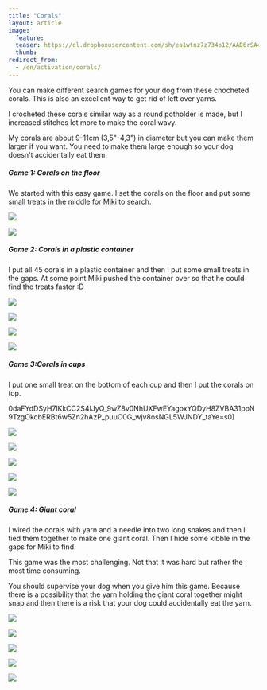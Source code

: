 ```yaml
---
title: "Corals"
layout: article
image:
  feature:
  teaser: https://dl.dropboxusercontent.com/sh/ea1wtnz7z734o12/AAD6rSA4bzRGYUz22CYL1LMma/aktivointi/korallit/DS00661-245px.jpg
  thumb:
redirect_from:
  - /en/activation/corals/
---
```


You can make different search games for your dog from these chocheted corals. This is also an excellent way to get rid of left over yarns.

I crocheted these corals similar way as a round potholder is made, but I increased stitches lot more to make the coral wavy.

My corals are about 9-11cm (3,5"-4,3") in diameter but you can make them larger if you want. You need to make them large enough so your dog doesn't accidentally eat them.

##### Game 1: Corals on the floor

We started with this easy game. I set the corals on the floor and put some small treats in the middle for Miki to search.

[![](https://dl.dropboxusercontent.com/sh/ea1wtnz7z734o12/AAAzPjsvJiRm1aUYhcjWeqT2a/aktivointi/korallit/DS00378-800px.jpg)](https://dl.dropboxusercontent.com/sh/ea1wtnz7z734o12/AAD7OLToTqmTqypXxmgtRBeZa/aktivointi/korallit/DS00378.jpg)

[![](https://dl.dropboxusercontent.com/sh/ea1wtnz7z734o12/AADZoTB9tfMbl5gueFi66jdSa/aktivointi/korallit/DS00358-800px.jpg)](https://dl.dropboxusercontent.com/sh/ea1wtnz7z734o12/AABOeBYbShsxUa7Zq_w5Ocr1a/aktivointi/korallit/DS00358.jpg)

##### Game 2: Corals in a plastic container

I put all 45 corals in a plastic container and then I put some small treats in the gaps. At some point Miki pushed the container over so that he could find the treats faster :D

[![](https://dl.dropboxusercontent.com/sh/ea1wtnz7z734o12/AAA7jNSlxTEU10Fcfihv8YQja/aktivointi/korallit/DS00394-800px.jpg)](https://dl.dropboxusercontent.com/sh/ea1wtnz7z734o12/AADfeI9A-Nx2JSRGKxd_s9nla/aktivointi/korallit/DS00394.jpg)

[![](https://dl.dropboxusercontent.com/sh/ea1wtnz7z734o12/AACSDTSMOrembCvMOFMbLlyua/aktivointi/korallit/DS00408-800px.jpg)](https://dl.dropboxusercontent.com/sh/ea1wtnz7z734o12/AABCha8PQENi-L-RdKvnPDsSa/aktivointi/korallit/DS00408.jpg)

[![](https://dl.dropboxusercontent.com/sh/ea1wtnz7z734o12/AAADADw2L9p2Akwem_WyAiYJa/aktivointi/korallit/DS00435-800px.jpg)](https://dl.dropboxusercontent.com/sh/ea1wtnz7z734o12/AADTO4xrlbJ6W8drfVyAu1M0a/aktivointi/korallit/DS00435.jpg)

[![](https://dl.dropboxusercontent.com/sh/ea1wtnz7z734o12/AADVEtRDRjkWSs6oLWMq884qa/aktivointi/korallit/DS00450-800px.jpg)](https://dl.dropboxusercontent.com/sh/ea1wtnz7z734o12/AACDIA1Q6J0pkHtFTX1uptkUa/aktivointi/korallit/DS00450.jpg)

##### Game 3:Corals in cups

I put one small treat on the bottom of each cup and then I put the corals on top.

0daFYdDSyH7lKkCC2S4lJyQ_9wZ8v0NhUXFwEYagoxYQDyH8ZVBA31ppN9TzgOkcbERBt6w5Zn2hAzP_puuC0G_wjv8osNGL5WJNDY_taYe=s0)

[![](https://dl.dropboxusercontent.com/sh/ea1wtnz7z734o12/AAAi1i4CRiV-Li8Wc_TOG8-Ha/aktivointi/korallit/DS00463-800px.jpg)](https://dl.dropboxusercontent.com/sh/ea1wtnz7z734o12/AAAXSn0xN26XY0D4-dGluhrka/aktivointi/korallit/DS00463.jpg)

[![](https://dl.dropboxusercontent.com/sh/ea1wtnz7z734o12/AADPMv_uf1Cp6iCAvzxshT8ya/aktivointi/korallit/DS00498-800px.jpg)](https://dl.dropboxusercontent.com/sh/ea1wtnz7z734o12/AAACPlgAn95oTlCPIKS-3rM9a/aktivointi/korallit/DS00498.jpg)

[![](https://dl.dropboxusercontent.com/sh/ea1wtnz7z734o12/AAD35TxYl4u2nv7Y-7YcU7xfa/aktivointi/korallit/DS00475-800px.jpg)](https://dl.dropboxusercontent.com/sh/ea1wtnz7z734o12/AAB6zkv5-lGVYkrp27A0QOqqa/aktivointi/korallit/DS00475.jpg)

[![](https://dl.dropboxusercontent.com/sh/ea1wtnz7z734o12/AABqdUp34ggy8po-KcSld53Ga/aktivointi/korallit/DS00501-800px.jpg)](https://dl.dropboxusercontent.com/sh/ea1wtnz7z734o12/AADEJV_OH34LLDQ8hnQvRibca/aktivointi/korallit/DS00501.jpg)

[![](https://dl.dropboxusercontent.com/sh/ea1wtnz7z734o12/AADRq58s11HV7Gzl5zvXXa9pa/aktivointi/korallit/DS00536-800px.jpg)](https://dl.dropboxusercontent.com/sh/ea1wtnz7z734o12/AACq1o4zFGaZjjub-W63Br-ma/aktivointi/korallit/DS00536.jpg)

##### Game 4: Giant coral

I wired the corals with yarn and a needle into two long snakes and then I tied them together to make one giant coral. Then I hide some kibble in the gaps for Miki to find.

This game was the most challenging. Not that it was hard but rather the most time consuming.

You should supervise your dog when you give him this game. Because there is a possibility that the yarn holding the giant coral together might snap and then there is a risk that your dog could accidentally eat the yarn.

[![](https://dl.dropboxusercontent.com/sh/ea1wtnz7z734o12/AACQ_sAP7g_sac81wX5_98c4a/aktivointi/korallit/DS00661-800px.jpg)](https://dl.dropboxusercontent.com/sh/ea1wtnz7z734o12/AACO0G_XmNWOYGeH8Ienb1bya/aktivointi/korallit/DS00661.jpg)

[![](https://dl.dropboxusercontent.com/sh/ea1wtnz7z734o12/AADIuk-nsjVJQwNqhK5B_s2Ca/aktivointi/korallit/DS00599-800px.jpg)](https://dl.dropboxusercontent.com/sh/ea1wtnz7z734o12/AACVSbUbrqtTuNwXhcFMJ3EUa/aktivointi/korallit/DS00599.jpg)

[![](https://dl.dropboxusercontent.com/sh/ea1wtnz7z734o12/AABxQOEKz9cRVq9NPqYdNUsta/aktivointi/korallit/DS00652-800px.jpg)](https://dl.dropboxusercontent.com/sh/ea1wtnz7z734o12/AADltL1RCLunOCgyPoaPSRZMa/aktivointi/korallit/DS00652.jpg)

[![](https://dl.dropboxusercontent.com/sh/ea1wtnz7z734o12/AABv_MWj2TVOanaRTXrz4r99a/aktivointi/korallit/DS00628-800px.jpg)](https://dl.dropboxusercontent.com/sh/ea1wtnz7z734o12/AABHFIbdPYzUZP9PbYtIJ-RMa/aktivointi/korallit/DS00628.jpg)

[![](https://dl.dropboxusercontent.com/sh/ea1wtnz7z734o12/AABkwGWyec5f0p4pG5-UPcNqa/aktivointi/korallit/DS00631-800px.jpg)](https://dl.dropboxusercontent.com/sh/ea1wtnz7z734o12/AADzQXPZmL8uThuxSOicr7tTa/aktivointi/korallit/DS00631.jpg)
